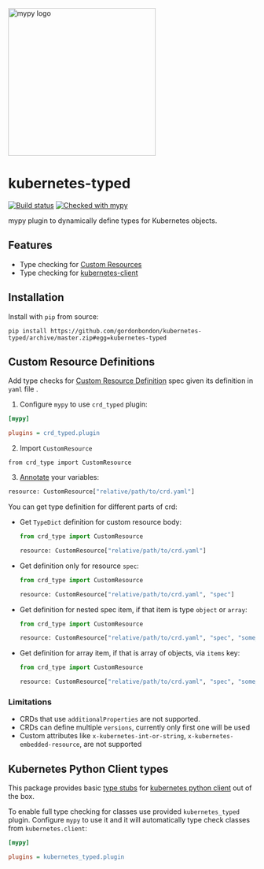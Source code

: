 <img src="http://mypy-lang.org/static/mypy_light.svg" alt="mypy logo" width="300px"/>

# kubernetes-typed

[![Build status](https://github.com/gordonbondon/kubernetes-typed/workflows/Test/badge.svg?branch=master&event=push)](https://github.com/gordonbondon/kubernetes-typed/actions?query=workflow%3ATest+branch%3Amaster)
[![Checked with mypy](http://www.mypy-lang.org/static/mypy_badge.svg)](http://mypy-lang.org/)

mypy plugin to dynamically define types for Kubernetes objects.

## Features

* Type checking for [Custom Resources](#Custom-Resource-Definitions)
* Type checking for [kubernetes-client](#Kubernetes-Python-Client-types)

## Installation

Install with `pip` from source:
```shell
pip install https://github.com/gordonbondon/kubernetes-typed/archive/master.zip#egg=kubernetes-typed
```

## Custom Resource Definitions

Add type checks for [Custom Resource Definition](https://kubernetes.io/docs/tasks/extend-kubernetes/custom-resources/custom-resource-definitions/) spec given its definition in `yaml` file .

1. Configure `mypy` to use `crd_typed` plugin:
```ini
[mypy]

plugins = crd_typed.plugin
```

2. Import `CustomResource`

```
from crd_type import CustomResource
```

3. [Annotate](https://mypy.readthedocs.io/en/stable/type_inference_and_annotations.html#explicit-types-for-variables) your variables:

```python
resource: CustomResource["relative/path/to/crd.yaml"]
```

You can get type definition for different parts of crd:

* Get `TypeDict` definition for custom resource body:

    ```python
    from crd_type import CustomResource

    resource: CustomResource["relative/path/to/crd.yaml"]
    ```

* Get definition only for resource `spec`:

    ```python
    from crd_type import CustomResource

    resource: CustomResource["relative/path/to/crd.yaml", "spec"]
    ```

* Get definition for nested spec item, if that item is type `object` or `array`:

    ```python
    from crd_type import CustomResource

    resource: CustomResource["relative/path/to/crd.yaml", "spec", "some_property"]
    ```

* Get definition for array item, if that is array of objects, via `items` key:

    ```python
    from crd_type import CustomResource

    resource: CustomResource["relative/path/to/crd.yaml", "spec", "some_array_of_objects", "items"]
    ```

### Limitations

* CRDs that use `additionalProperties` are not supported.
* CRDs can define multiple `versions`, currently only first one will be used
* Custom attributes like `x-kubernetes-int-or-string`, `x-kubernetes-embedded-resource`, are not supported

## Kubernetes Python Client types

This package provides basic [type stubs](https://www.python.org/dev/peps/pep-0561/) for [kubernetes python client](https://github.com/kubernetes-client/python) out of the box.

To enable full type checking for classes use provided `kubernetes_typed` plugin. Configure `mypy` to use it and it will automatically type check classes from `kubernetes.client`:

```ini
[mypy]

plugins = kubernetes_typed.plugin
```
